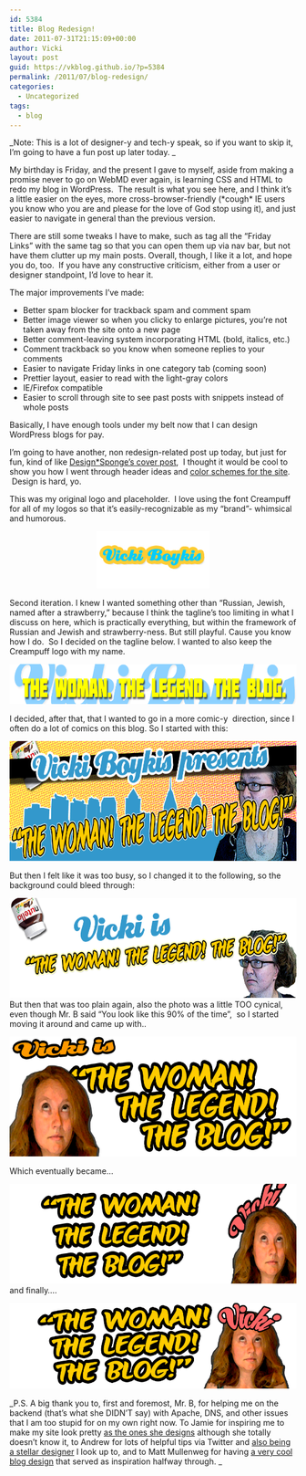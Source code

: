```yaml
---
id: 5384
title: Blog Redesign!
date: 2011-07-31T21:15:09+00:00
author: Vicki
layout: post
guid: https://vkblog.github.io/?p=5384
permalink: /2011/07/blog-redesign/
categories:
  - Uncategorized
tags:
  - blog
---
```

_Note: This is a lot of designer-y and tech-y speak, so if you want to skip it, I&#8217;m going to have a fun post up later today. _

My birthday is Friday, and the present I gave to myself, aside from making a promise never to go on WebMD ever again, is learning CSS and HTML to redo my blog in WordPress.  The result is what you see here, and I think it&#8217;s a little easier on the eyes, more cross-browser-friendly (\*cough\* IE users you know who you are and please for the love of God stop using it), and just easier to navigate in general than the previous version.

There are still some tweaks I have to make, such as tag all the &#8220;Friday Links&#8221; with the same tag so that you can open them up via nav bar, but not have them clutter up my main posts. Overall, though, I like it a lot, and hope you do, too.  If you have any constructive criticism, either from a user or designer standpoint, I&#8217;d love to hear it.

The major improvements I&#8217;ve made:

  * Better spam blocker for trackback spam and comment spam
  * Better image viewer so when you clicky to enlarge pictures, you&#8217;re not taken away from the site onto a new page
  * Better comment-leaving system incorporating HTML (bold, italics, etc.)
  * Comment trackback so you know when someone replies to your comments
  * Easier to navigate Friday links in one category tab (coming soon)
  * Prettier layout, easier to read with the light-gray colors
  * IE/Firefox compatible
  * Easier to scroll through site to see past posts with snippets instead of whole posts

Basically, I have enough tools under my belt now that I can design WordPress blogs for pay.

I&#8217;m going to have another, non redesign-related post up today, but just for fun, kind of like <a href="http://www.designsponge.com/2011/07/designsponge-at-home-the-evolution-of-a-book-cover.html" target="_blank">Design*Sponge&#8217;s cover post</a>,  I thought it would be cool to show you how I went through header ideas and <a href="http://www.colourlovers.com/palette/101583/e_x_p_l_i_c_i_t" target="_blank">color schemes for the site</a>.  Design is hard, yo.

This was my original logo and placeholder.  I love using the font Creampuff for all of my logos so that it&#8217;s easily-recognizable as my &#8220;brand&#8221;- whimsical and humorous.

<p style="text-align: center;">
  <a href="https://raw.githubusercontent.com/vkblog/vkblog.github.io/master/public/img/2011/07/Logo1.jpg"><img class="aligncenter size-full wp-image-5385" title="Logo1" src="https://raw.githubusercontent.com/vkblog/vkblog.github.io/master/public/img/2011/07/Logo1.jpg" alt="" width="200" height="100" /></a>
</p>

Second iteration. I knew I wanted something other than &#8220;Russian, Jewish, named after a strawberry,&#8221; because I think the tagline&#8217;s too limiting in what I discuss on here, which is practically everything, but within the framework of Russian and Jewish and strawberry-ness. But still playful. Cause you know how I do.  So I decided on the tagline below. I wanted to also keep the Creampuff logo with my name.
  
[<img class="aligncenter size-full wp-image-5386" title="LogoNew" src="https://raw.githubusercontent.com/vkblog/vkblog.github.io/master/public/img/2011/07/LogoNew.png" alt="" width="665" height="70" />](https://raw.githubusercontent.com/vkblog/vkblog.github.io/master/public/img/2011/07/LogoNew.png)

I decided, after that, that I wanted to go in a more comic-y  direction, since I often do a lot of comics on this blog. So I started with this:

<p style="text-align: center;">
  <a href="https://raw.githubusercontent.com/vkblog/vkblog.github.io/master/public/img/2011/07/LOGOCOMIC.jpg"><img class="aligncenter size-full wp-image-5389" title="LOGOCOMIC" src="https://raw.githubusercontent.com/vkblog/vkblog.github.io/master/public/img/2011/07/LOGOCOMIC.jpg" alt="" width="669" height="210" /></a>
</p>

But then I felt like it was too busy, so I changed it to the following, so the background could bleed through:

<p style="text-align: left;">
  <a href="https://raw.githubusercontent.com/vkblog/vkblog.github.io/master/public/img/2011/07/LOGOCOMIC4.png"><img class="aligncenter size-full wp-image-5390" title="LOGOCOMIC4" src="https://raw.githubusercontent.com/vkblog/vkblog.github.io/master/public/img/2011/07/LOGOCOMIC4.png" alt="" width="669" height="175" /></a>But then that was too plain again, also the photo was a little TOO cynical, even though Mr. B said &#8220;You look like this 90% of the time&#8221;,  so I started moving it around and came up with..
</p>

<p style="text-align: center;">
  <a href="https://raw.githubusercontent.com/vkblog/vkblog.github.io/master/public/img/2011/07/LOGOCOMIC9.png"><img class="aligncenter size-full wp-image-5391" title="LOGOCOMIC9" src="https://raw.githubusercontent.com/vkblog/vkblog.github.io/master/public/img/2011/07/LOGOCOMIC9.png" alt="" width="669" height="210" /></a>
</p>

Which eventually became&#8230;

<p style="text-align: left;">
  <a href="https://raw.githubusercontent.com/vkblog/vkblog.github.io/master/public/img/2011/07/LOGOCOMIC1141.png"><img class="aligncenter size-full wp-image-5392" title="LOGOCOMIC114" src="https://raw.githubusercontent.com/vkblog/vkblog.github.io/master/public/img/2011/07/LOGOCOMIC1141.png" alt="" width="669" height="175" /></a>and finally&#8230;.
</p>

<p style="text-align: center;">
  <a href="https://raw.githubusercontent.com/vkblog/vkblog.github.io/master/public/img/2011/07/LOGOCOMIC1181.png"><img class="aligncenter size-full wp-image-5393" title="LOGOCOMIC118" src="https://raw.githubusercontent.com/vkblog/vkblog.github.io/master/public/img/2011/07/LOGOCOMIC1181.png" alt="" width="574" height="150" /></a>
</p>

_P.S. A big thank you to, first and foremost, Mr. B, for helping me on the backend (that&#8217;s what she DIDN&#8217;T say) with Apache, DNS, and other issues that I am too stupid for on my own right now. To Jamie for inspiring me to make my site look pretty <a href="http://www.shatterboxx.com/" target="_blank">as the ones she designs</a> although she totally doesn&#8217;t know it, to Andrew for lots of helpful tips via Twitter and <a href="http://andrewnorcross.com/" target="_blank">also being a stellar designer</a> I look up to, and to Matt Mullenweg for having <a href="http://ma.tt/" target="_blank">a very cool blog design</a> that served as inspiration halfway through. _

&nbsp;